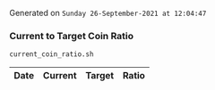 Generated on `Sunday 26-September-2021 at 12:04:47`

### Current to Target Coin Ratio
`current_coin_ratio.sh`

Date|Current|Target|Ratio
---|---|---|---
